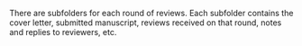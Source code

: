 There are subfolders for each round of reviews. Each subfolder contains the cover letter, submitted manuscript, reviews received on that round, notes and replies to reviewers, etc.